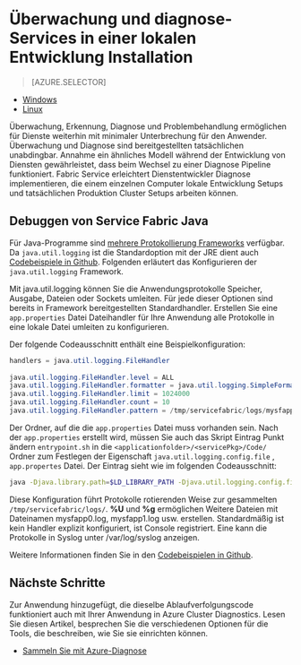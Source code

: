 <properties
   pageTitle="Lokal überwachen und diagnose-Services mit Azure Service geschrieben | Microsoft Azure"
   description="Informationen Sie zum Überwachen und analysieren Ihre Dienste mit Microsoft Azure Service Fabric auf einem lokalen Entwicklungscomputer geschrieben."
   services="service-fabric"
   documentationCenter=".net"
   authors="mani-ramaswamy"
   manager="timlt"
   editor=""/>

<tags
   ms.service="service-fabric"
   ms.devlang="dotnet"
   ms.topic="article"
   ms.tgt_pltfrm="NA"
   ms.workload="NA"
   ms.date="09/24/2016"
   ms.author="subramar"/>


# <a name="monitor-and-diagnose-services-in-a-local-machine-development-setup"></a>Überwachung und diagnose-Services in einer lokalen Entwicklung Installation


> [AZURE.SELECTOR]
- [Windows](service-fabric-diagnostics-how-to-monitor-and-diagnose-services-locally.md)
- [Linux](service-fabric-diagnostics-how-to-monitor-and-diagnose-services-locally-linux.md)

Überwachung, Erkennung, Diagnose und Problembehandlung ermöglichen für Dienste weiterhin mit minimaler Unterbrechung für den Anwender. Überwachung und Diagnose sind bereitgestellten tatsächlichen unabdingbar. Annahme ein ähnliches Modell während der Entwicklung von Diensten gewährleistet, dass beim Wechsel zu einer Diagnose Pipeline funktioniert. Fabric Service erleichtert Dienstentwickler Diagnose implementieren, die einem einzelnen Computer lokale Entwicklung Setups und tatsächlichen Produktion Cluster Setups arbeiten können.


## <a name="debugging-service-fabric-java-applications"></a>Debuggen von Service Fabric Java

Für Java-Programme sind [mehrere Protokollierung Frameworks](http://en.wikipedia.org/wiki/Java_logging_framework) verfügbar. Da `java.util.logging` ist die Standardoption mit der JRE dient auch [Codebeispiele in Github](http://github.com/Azure-Samples/service-fabric-java-getting-started).  Folgenden erläutert das Konfigurieren der `java.util.logging` Framework. 
 
Mit java.util.logging können Sie die Anwendungsprotokolle Speicher, Ausgabe, Dateien oder Sockets umleiten. Für jede dieser Optionen sind bereits in Framework bereitgestellten Standardhandler. Erstellen Sie eine `app.properties` Datei Dateihandler für Ihre Anwendung alle Protokolle in eine lokale Datei umleiten zu konfigurieren. 

Der folgende Codeausschnitt enthält eine Beispielkonfiguration: 

```java 
handlers = java.util.logging.FileHandler
 
java.util.logging.FileHandler.level = ALL
java.util.logging.FileHandler.formatter = java.util.logging.SimpleFormatter
java.util.logging.FileHandler.limit = 1024000
java.util.logging.FileHandler.count = 10
java.util.logging.FileHandler.pattern = /tmp/servicefabric/logs/mysfapp%u.%g.log             
```

Der Ordner, auf die die `app.properties` Datei muss vorhanden sein. Nach der `app.properties` erstellt wird, müssen Sie auch das Skript Eintrag Punkt ändern `entrypoint.sh` in die `<applicationfolder>/<servicePkg>/Code/` Ordner zum Festlegen der Eigenschaft `java.util.logging.config.file` , `app.propertes` Datei. Der Eintrag sieht wie im folgenden Codeausschnitt:

```sh 
java -Djava.library.path=$LD_LIBRARY_PATH -Djava.util.logging.config.file=<path to app.properties> -jar <service name>.jar
```
 
 
Diese Konfiguration führt Protokolle rotierenden Weise zur gesammelten `/tmp/servicefabric/logs/`. **%U** und **%g** ermöglichen Weitere Dateien mit Dateinamen mysfapp0.log, mysfapp1.log usw. erstellen. Standardmäßig ist kein Handler explizit konfiguriert, ist Console registriert. Eine kann die Protokolle in Syslog unter /var/log/syslog anzeigen.
 
Weitere Informationen finden Sie in den [Codebeispielen in Github](http://github.com/Azure-Samples/service-fabric-java-getting-started).  



## <a name="next-steps"></a>Nächste Schritte
Zur Anwendung hinzugefügt, die dieselbe Ablaufverfolgungscode funktioniert auch mit Ihrer Anwendung in Azure Cluster Diagnostics. Lesen Sie diesen Artikel, besprechen Sie die verschiedenen Optionen für die Tools, die beschreiben, wie Sie sie einrichten können.
* [Sammeln Sie mit Azure-Diagnose](service-fabric-diagnostics-how-to-setup-lad.md)
